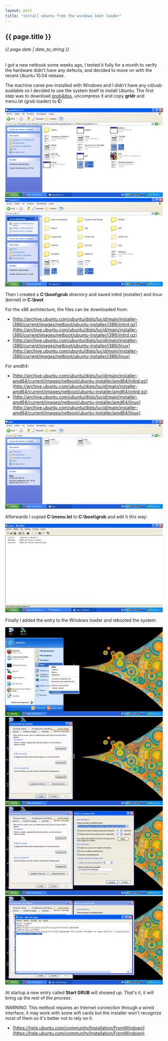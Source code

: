 ```yaml
---
layout: post
title: "install ubuntu from the windows boot loader"
---
```


## {{ page.title }}

###### {{ page.date | date_to_string }}

I got a new netbook some weeks ago, I tested it fully for a month to verify the hardware didn't have any defects, and decided to move on with the recent Ubuntu 10.04 release.

The machine came pre-installed with Windows and I didn't have any cd/usb available so I decided to use the system itself to install Ubuntu. The first step was to download [grub4dos](http://grub4dos.sourceforge.net/), uncompress it and copy **grldr** and menu.lst (grub loader) to **C:**

**[![](/assets/img/26.png)](/assets/img/26.png)**
**[![](/assets/img/27.png)](/assets/img/27.png)**

Then I created a **C:\boot\grub** directory and saved initrd (installer) and linux (kernel) in **C:\boot**

For the x86 architecture, the files can be downloaded from:

- [http://archive.ubuntu.com/ubuntu/dists/lucid/main/installer-i386/current/images/netboot/ubuntu-installer/i386/initrd.gz](http://archive.ubuntu.com/ubuntu/dists/lucid/main/installer-i386/current/images/netboot/ubuntu-installer/i386/initrd.gz)
- [http://archive.ubuntu.com/ubuntu/dists/lucid/main/installer-i386/current/images/netboot/ubuntu-installer/i386/linux](http://archive.ubuntu.com/ubuntu/dists/lucid/main/installer-i386/current/images/netboot/ubuntu-installer/i386/linux)

For amd64:

- [http://archive.ubuntu.com/ubuntu/dists/lucid/main/installer-amd64/current/images/netboot/ubuntu-installer/amd64/initrd.gz](http://archive.ubuntu.com/ubuntu/dists/lucid/main/installer-amd64/current/images/netboot/ubuntu-installer/amd64/initrd.gz)
- [http://archive.ubuntu.com/ubuntu/dists/lucid/main/installer-amd64/current/images/netboot/ubuntu-installer/amd64/linux](http://archive.ubuntu.com/ubuntu/dists/lucid/main/installer-amd64/current/images/netboot/ubuntu-installer/amd64/linux)

**[![](/assets/img/28.png)](/assets/img/28.png)**

Afterwards I copied **C:\menu.lst** to **C:\boot\grub** and edit it this way:

**[![](/assets/img/29.png)](/assets/img/29.png)**

Finally I added the entry to the Windows loader and rebooted the system:

**[![](/assets/img/30.png)](/assets/img/30.png)**
**[![](/assets/img/31.png)](/assets/img/31.png)**
**[![](/assets/img/32.png)](/assets/img/32.png)**
**[![](/assets/img/33.png)](/assets/img/33.png)**

At startup a new entry called **Start GRUB** will showed up. That's it, it will bring up the rest of the process.

WARNING: This method requires an Internet connection through a wired interface, it may work with some wifi cards but the installer won't recognize most of them so it's better not to rely on it.

- [https://help.ubuntu.com/community/Installation/FromWindows](https://help.ubuntu.com/community/Installation/FromWindows)

